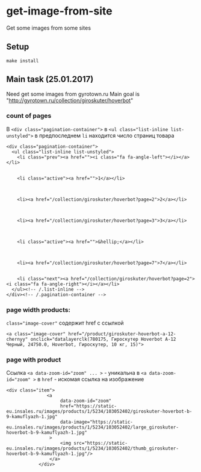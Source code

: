 # get-image-from-site
Get some images from some sites

## Setup

```
make install
```

## Main task (25.01.2017)
Need get some images from gyrotown.ru
Main goal is "http://gyrotown.ru/collection/giroskuter/hoverbot"

### count of pages
 В `<div class="pagination-container">` в `<ul class="list-inline list-unstyled">`
 в предпоследнем `li` находится число страниц товара
```
<div class="pagination-container">
  <ul class="list-inline list-unstyled">
    <li class="prev"><a href=""><i class="fa fa-angle-left"></i></a></li>


    <li class="active"><a href="">1</a></li>



    <li><a href="/collection/giroskuter/hoverbot?page=2">2</a></li>



    <li><a href="/collection/giroskuter/hoverbot?page=3">3</a></li>



    <li class="active"><a href="">&hellip;</a></li>



    <li><a href="/collection/giroskuter/hoverbot?page=7">7</a></li>


    <li class="next"><a href="/collection/giroskuter/hoverbot?page=2"><i class="fa fa-angle-right"></i></a></li>
  </ul><!-- /.list-inline -->
</div><!-- /.pagination-container -->
```
### page width products:
`class="image-cover"` содержит href с ссылкой

```
<a class="image-cover" href="/product/giroskuter-hoverbot-a-12-chernyy" onclick="datalayerclk(780175, Гироскутер Hoverbot A-12 Черный, 24750.0, Hoverbot, Гироскутер, 10 кг, 15)">
```

### page with product
Ссылка `<a data-zoom-id="zoom" ... >` - уникальна
в `<a data-zoom-id="zoom" >` в `href` - искомая ссылка на изображение

```
<div class="item">
               <a
                    data-zoom-id="zoom"
                    href="https://static-eu.insales.ru/images/products/1/5234/103052402/giroskuter-hoverbot-b-9-kamuflyazh-1.jpg"
                    data-image="https://static-eu.insales.ru/images/products/1/5234/103052402/large_giroskuter-hoverbot-b-9-kamuflyazh-1.jpg"
                >
                    <img src="https://static-eu.insales.ru/images/products/1/5234/103052402/thumb_giroskuter-hoverbot-b-9-kamuflyazh-1.jpg"/>
                </a>               
            </div>
```            
